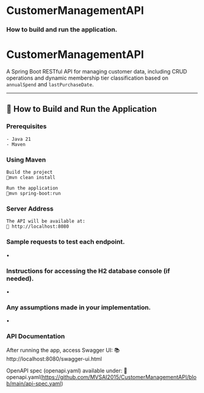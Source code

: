 # CustomerManagementAPI
### How to build and run the application.
# CustomerManagementAPI

A Spring Boot RESTful API for managing customer data, including CRUD operations and dynamic membership tier classification based on `annualSpend` and `lastPurchaseDate`.

---

## 🚀 How to Build and Run the Application

### Prerequisites
```
- Java 21
- Maven
```

### Using Maven

```
Build the project
📍mvn clean install

Run the application
📍mvn spring-boot:run
```
### Server Address
```
The API will be available at:
📍 http://localhost:8080
```
### Sample requests to test each endpoint.
•
### Instructions for accessing the H2 database console (if needed).
•
### Any assumptions made in your implementation.
•
### API Documentation
After running the app, access Swagger UI:
📚 http://localhost:8080/swagger-ui.html

OpenAPI spec (openapi.yaml) available under:
📁 openapi.yaml(https://github.com/MVSAI2015/CustomerManagementAPI/blob/main/api-spec.yaml)